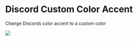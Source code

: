 # Discord Custom Color Accent
Change Discords color accent to a custom color

<img src="https://cdn.rawgit.com/Zerthox/Discord-Color-Accent/master/screenshots/screen1.png">
